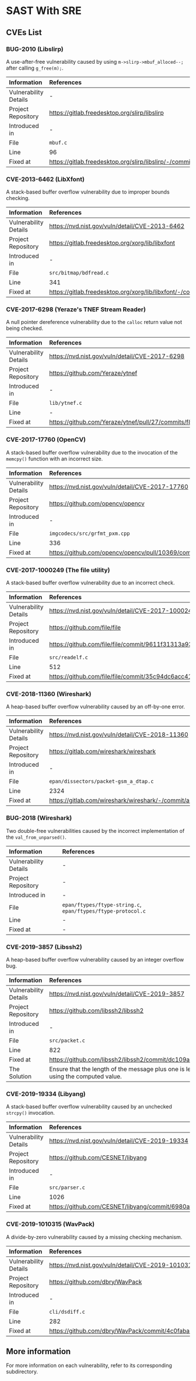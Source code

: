 # SAST With SRE

## CVEs List

### BUG-2010 (Libslirp)
A use-after-free vulnerability caused by using `m->slirp->mbuf_alloced--;` after calling `g_free(m);`.

| Information  | References  |
|:-------------| :-----------|
| Vulnerability Details | - |
| Project Repository | https://gitlab.freedesktop.org/slirp/libslirp |
| Introduced in | - |
| File | `mbuf.c` |
| Line | 96 |
| Fixed at | https://gitlab.freedesktop.org/slirp/libslirp/-/commit/a6ecd0ff |

### CVE-2013-6462 (LibXfont)
A stack-based buffer overflow vulnerability due to improper bounds checking.

| Information  | References  |
|:-------------| :-----------|
| Vulnerability Details | https://nvd.nist.gov/vuln/detail/CVE-2013-6462 |
| Project Repository | https://gitlab.freedesktop.org/xorg/lib/libxfont |
| Introduced in | - |
| File |  `src/bitmap/bdfread.c` |
| Line | 341 |
| Fixed at | https://gitlab.freedesktop.org/xorg/lib/libxfont/-/commit/4d024ac10f964f6bd372ae0dd14f02772a6e5f63 |

### CVE-2017-6298 (Yeraze's TNEF Stream Reader)
A null pointer dereference vulnerability due to the  `calloc` return value not being checked.

| Information  | References  |
|:-------------| :-----------|
| Vulnerability Details | https://nvd.nist.gov/vuln/detail/CVE-2017-6298 |
| Project Repository | https://github.com/Yeraze/ytnef |
| Introduced in | - |
| File |  `lib/ytnef.c` |
| Line | - |
| Fixed at | https://github.com/Yeraze/ytnef/pull/27/commits/f816ba5df468294f569c5f72e51c9167c59ec251 |

### CVE-2017-17760 (OpenCV)
A stack-based buffer overflow vulnerability due to the invocation of the `memcpy()` function with an incorrect size.

| Information  | References  |
|:-------------| :-----------|
| Vulnerability Details | https://nvd.nist.gov/vuln/detail/CVE-2017-17760 |
| Project Repository | https://github.com/opencv/opencv |
| Introduced in | - |
| File | `imgcodecs/src/grfmt_pxm.cpp` |
| Line | 336 |
| Fixed at | https://github.com/opencv/opencv/pull/10369/commits/7bbe1a53cfc097b82b1589f7915a2120de39274c |

### CVE-2017-1000249 (The file utility)
A stack-based buffer overflow vulnerability due to an incorrect check.

| Information  | References  |
|:-------------| :-----------|
| Vulnerability Details | https://nvd.nist.gov/vuln/detail/CVE-2017-1000249 |
| Project Repository | https://github.com/file/file |
| Introduced in | https://github.com/file/file/commit/9611f31313a93aa036389c5f3b15eea53510d4d1 |
| File |  `src/readelf.c` |
| Line | 512 |
| Fixed at | https://github.com/file/file/commit/35c94dc6acc418f1ad7f6241a6680e5327495793 |

### CVE-2018-11360 (Wireshark)
A heap-based buffer overflow vulnerability caused by an off-by-one error.

| Information  | References  |
|:-------------| :-----------|
| Vulnerability Details | https://nvd.nist.gov/vuln/detail/CVE-2018-11360 |
| Project Repository | https://gitlab.com/wireshark/wireshark |
| Introduced in | - |
| File |  `epan/dissectors/packet-gsm_a_dtap.c` |
| Line | 2324 |
| Fixed at | https://gitlab.com/wireshark/wireshark/-/commit/a55b36c51f83a7b9680824e8ee3a6ce8429ab24b |

### BUG-2018 (Wireshark)
Two double-free vulnerabilities caused by the incorrect implementation of the `val_from_unparsed()`.

| Information  | References  |
|:-------------| :-----------|
| Vulnerability Details | - |
| Project Repository | - |
| Introduced in | - |
| File |  `epan/ftypes/ftype-string.c`, `epan/ftypes/ftype-protocol.c`|
| Line | - |
| Fixed at | - |

### CVE-2019-3857 (Libssh2)
A heap-based buffer overflow vulnerability caused by an integer overflow bug.

| Information  | References  |
|:-------------| :-----------|
| Vulnerability Details | https://nvd.nist.gov/vuln/detail/CVE-2019-3857 |
| Project Repository | https://github.com/libssh2/libssh2 |
| Introduced in | - |
| File | `src/packet.c` |
| Line | 822 |
| Fixed at | https://github.com/libssh2/libssh2/commit/dc109a7f518757741590bb993c0c8412928ccec2 |
| The Solution | Ensure that the length of the message plus one is less than `UINT_MAX` before allocating memory using the computed value. |

### CVE-2019-19334 (Libyang)
A stack-based buffer overflow vulnerability caused by an unchecked `strcpy()` invocation.

| Information  | References  |
|:-------------| :-----------|
| Vulnerability Details | https://nvd.nist.gov/vuln/detail/CVE-2019-19334 |
| Project Repository | https://github.com/CESNET/libyang |
| Introduced in | - |
| File |  `src/parser.c` |
| Line | 1026 |
| Fixed at | https://github.com/CESNET/libyang/commit/6980afae2ff9fcd6d67508b0a3f694d75fd059d6 |

### CVE-2019-1010315 (WavPack)
A divide-by-zero vulnerability caused by a missing checking mechanism.

| Information  | References  |
|:-------------| :-----------|
| Vulnerability Details | https://nvd.nist.gov/vuln/detail/CVE-2019-1010315 |
| Project Repository | https://github.com/dbry/WavPack |
| Introduced in | - |
| File |  `cli/dsdiff.c` |
| Line | 282 |
| Fixed at | https://github.com/dbry/WavPack/commit/4c0faba32fddbd0745cbfaf1e1aeb3da5d35b9fc |

## More information
For more information on each vulnerability, refer to its corresponding subdirectory.

